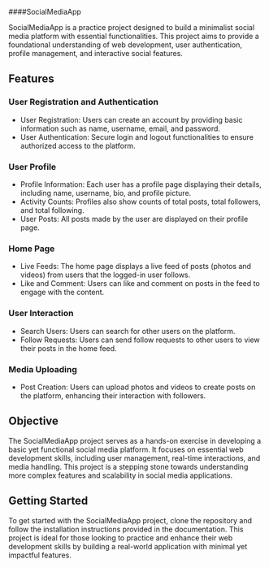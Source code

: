 ####SocialMediaApp

SocialMediaApp is a practice project designed to build a minimalist social media platform with essential functionalities. This project aims to provide a foundational understanding of web development, user authentication, profile management, and interactive social features.

## Features

### User Registration and Authentication
- User Registration: Users can create an account by providing basic information such as name, username, email, and password.
- User Authentication: Secure login and logout functionalities to ensure authorized access to the platform.

### User Profile
- Profile Information: Each user has a profile page displaying their details, including name, username, bio, and profile picture.
- Activity Counts: Profiles also show counts of total posts, total followers, and total following.
- User Posts: All posts made by the user are displayed on their profile page.

### Home Page
- Live Feeds: The home page displays a live feed of posts (photos and videos) from users that the logged-in user follows.
- Like and Comment: Users can like and comment on posts in the feed to engage with the content.

### User Interaction
- Search Users: Users can search for other users on the platform.
- Follow Requests: Users can send follow requests to other users to view their posts in the home feed.

### Media Uploading
- Post Creation: Users can upload photos and videos to create posts on the platform, enhancing their interaction with followers.

## Objective

The SocialMediaApp project serves as a hands-on exercise in developing a basic yet functional social media platform. It focuses on essential web development skills, including user management, real-time interactions, and media handling. This project is a stepping stone towards understanding more complex features and scalability in social media applications.

## Getting Started

To get started with the SocialMediaApp project, clone the repository and follow the installation instructions provided in the documentation. This project is ideal for those looking to practice and enhance their web development skills by building a real-world application with minimal yet impactful features.

